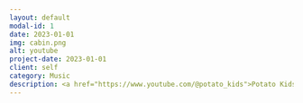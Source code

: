 ```yaml
---
layout: default
modal-id: 1
date: 2023-01-01
img: cabin.png
alt: youtube
project-date: 2023-01-01
client: self
category: Music
description: <a href="https://www.youtube.com/@potato_kids">Potato Kids</a> lala is a Youtube channel with self-produced musics and music videos.
---
```

